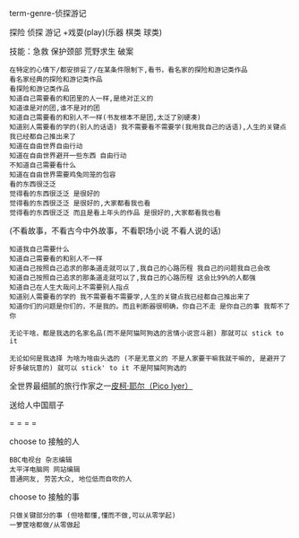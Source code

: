 
term-genre-侦探游记

探险 侦探 游记
+戏耍(play)(乐器 棋类 球类)

技能：急救 保护颈部 荒野求生 破案

```
在特定的心情下/都安排妥了/在某条件限制下,看书，看名家的探险和游记类作品
看名家经典的探险和游记类作品
看探险和游记类作品
知道自己需要看的和团里的人一样,是绝对正义的
知道谁是对的团,谁不是对的团
知道自己需要看的和别人不一样(书友根本不是团,太泛了别硬凑)
知道别人需要看的学的(别人的话语) 我不需要看不需要学(我用我自己的话语),人生的关键点我已经都自己推出来了
知道在自由世界自由行动
知道在自由世界避开一些东西 自由行动
不知道自己需要看什么
知道在自由世界需要鸡兔同笼的包容
看的东西很泛泛
觉得看的东西很泛泛 是很好的
觉得看的东西很泛泛 是很好的,大家都看我也看
觉得看的东西很泛泛 而且是看上年头的作品 是很好的,大家都看我也看
```
(不看故事，不看古今中外故事，不看职场小说 不看人说的话)
```
知道我自己需要什么
知道自己需要看的和别人不一样
知道自己按照自己追求的那条道走就可以了,我自己的心路历程 我自己的问题我自己会改
知道自己按照自己追求的那条道走就可以了,我自己的心路历程 这会比99%的人都强
知道自己在人生大哉问上不需要别人指点
知道别人需要看的学的 我不需要看不需要学,人生的关键点我已经都自己推出来了
知道你们的问题是你们的，不是我的。而且判断器很明确，你自己不走 是你自己的事 我帮不了你

```

`无论干啥，都是我选的名家名品(而不是阿猫阿狗选的言情小说宫斗剧) 那就可以 stick to it `

`无论如何是我选择 为啥为啥由头选的 (不是无意义的 不是人家要干嘛我就干嘛的, 是避开了好多破玩意的) 就可以 stick' to it 不是阿猫阿狗选的`

全世界最细腻的旅行作家之一[皮柯·耶尔（Pico Iyer）](http://www.bbc.com/ukchina/simp/vert-tra-38691178)

送给人中国扇子

= = = =

choose to 接触的人
```
BBC电视台 杂志编辑
太平洋电脑网 网站编辑
普通网友, 劳苦大众, 地位低而自吹的人
```

choose to 接触的事
```
只做关键部分的事 (但啥都懂,懂而不做,可以从零学起)
一箩筐啥都做/从零做起
```

